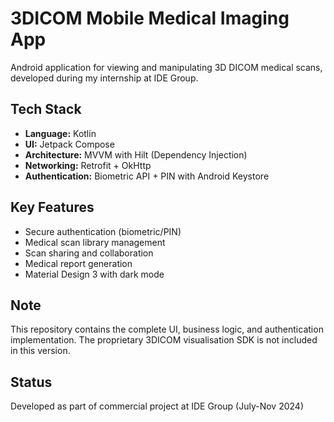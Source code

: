 # 3DICOM Mobile Medical Imaging App

Android application for viewing and manipulating 3D DICOM medical scans, developed during my internship at IDE Group.

## Tech Stack
- **Language:** Kotlin
- **UI:** Jetpack Compose
- **Architecture:** MVVM with Hilt (Dependency Injection)
- **Networking:** Retrofit + OkHttp
- **Authentication:** Biometric API + PIN with Android Keystore

## Key Features
- Secure authentication (biometric/PIN)
- Medical scan library management
- Scan sharing and collaboration
- Medical report generation
- Material Design 3 with dark mode

## Note
This repository contains the complete UI, business logic, and authentication implementation. The proprietary 3DICOM visualisation SDK is not included in this version.

## Status
Developed as part of commercial project at IDE Group (July-Nov 2024)

